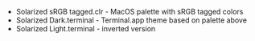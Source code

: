 * Solarized sRGB tagged.clr - MacOS palette with sRGB tagged colors
* Solarized Dark.terminal - Terminal.app theme based on palette above
* Solarized Light.terminal - inverted version
